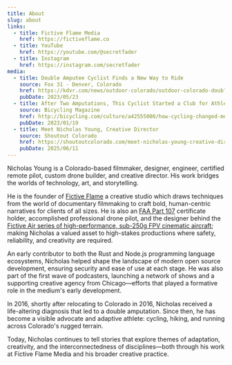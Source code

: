 ```yaml
---
title: About
slug: about
links:
  - title: Fictive Flame Media
    href: https://fictiveflame.co
  - title: YouTube
    href: https://youtube.com/@secretfader
  - title: Instagram
    href: https://instagram.com/secretfader
media:
  - title: Double Amputee Cyclist Finds a New Way to Ride
    source: Fox 31 - Denver, Colorado
    href: https://kdvr.com/news/outdoor-colorado/outdoor-colorado-double-amputee-bicyclist-finds-a-new-way-to-ride/
    pubDate: 2023/05/23
  - title: After Two Amputations, This Cyclist Started a Club for Athletes Like Him
    source: Bicycling Magazine
    href: http://bicycling.com/culture/a42555000/how-cycling-changed-me-nicholas-young/
    pubDate: 2023/01/19
  - title: Meet Nicholas Young, Creative Director
    source: Shoutout Colorado
    href: https://shoutoutcolorado.com/meet-nicholas-young-creative-director/
    pubDate: 2025/06/11
---
```


Nicholas Young is a Colorado-based filmmaker, designer, engineer, certified remote pilot, custom drone builder, and creative director. His work bridges the worlds of technology, art, and storytelling.

He is the founder of [Fictive Flame](https://fictiveflame.co) a creative studio which draws techniques from the world of documentary filmmaking to craft bold, human-centric narratives for clients of all sizes. He is also an [FAA Part 107](https://www.faa.gov/uas/commercial_operators) certificate holder, accomplished professional drone pilot, and the designer behind the [Fictive Air series of high-performance, sub-250g FPV cinematic aircraft](https://fictiveflame.co/blog/fictive-air-an-american-made-sub250g-cinematic-aircraft/); making Nicholas a valued asset to high-stakes productions where safety, reliability, and creativity are required.

An early contributor to both the Rust and Node.js programming language ecosystems, Nicholas helped shape the landscape of modern open source development, ensuring security and ease of use at each stage. He was also part of the first wave of podcasters, launching a network of shows and a supporting creative agency from Chicago&mdash;efforts that played a formative role in the medium's early development.

In 2016, shortly after relocating to Colorado in 2016, Nicholas received a life-altering diagnosis that led to a double amputation. Since then, he has become a visible advocate and adaptive athlete: cycling, hiking, and running across Colorado's rugged terrain.

Today, Nicholas continues to tell stories that explore themes of adaptation, creativity, and the interconnectedness of disciplines&mdash;both through his work at Fictive Flame Media and his broader creative practice.
